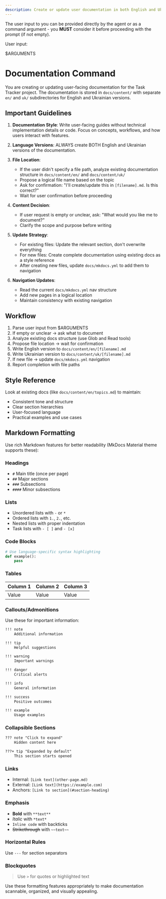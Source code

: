```yaml
---
description: Create or update user documentation in both English and Ukrainian.
---
```


The user input to you can be provided directly by the agent or as a command argument - you **MUST** consider it before proceeding with the prompt (if not empty).

User input:

$ARGUMENTS

# Documentation Command

You are creating or updating user-facing documentation for the Task Tracker project. The documentation is stored in `docs/content/` with separate `en/` and `uk/` subdirectories for English and Ukrainian versions.

## Important Guidelines

1. **Documentation Style**: Write user-facing guides without technical implementation details or code. Focus on concepts, workflows, and how users interact with features.

2. **Language Versions**: ALWAYS create BOTH English and Ukrainian versions of the documentation.

3. **File Location**:
   - If the user didn't specify a file path, analyze existing documentation structure in `docs/content/en/` and `docs/content/uk/`
   - Propose a logical file name based on the topic
   - Ask for confirmation: "I'll create/update this in `[filename].md`. Is this correct?"
   - Wait for user confirmation before proceeding

4. **Content Decision**:
   - If user request is empty or unclear, ask: "What would you like me to document?"
   - Clarify the scope and purpose before writing

5. **Update Strategy**:
   - For existing files: Update the relevant section, don't overwrite everything
   - For new files: Create complete documentation using existing docs as a style reference
   - After creating new files, update `docs/mkdocs.yml` to add them to navigation

6. **Navigation Updates**:
   - Read the current `docs/mkdocs.yml` nav structure
   - Add new pages in a logical location
   - Maintain consistency with existing navigation

## Workflow

1. Parse user input from $ARGUMENTS
2. If empty or unclear → ask what to document
3. Analyze existing docs structure (use Glob and Read tools)
4. Propose file location → wait for confirmation
5. Write English version to `docs/content/en/[filename].md`
6. Write Ukrainian version to `docs/content/uk/[filename].md`
7. If new file → update `docs/mkdocs.yml` navigation
8. Report completion with file paths

## Style Reference

Look at existing docs (like `docs/content/en/topics.md`) to maintain:
- Consistent tone and structure
- Clear section hierarchies
- User-focused language
- Practical examples and use cases

## Markdown Formatting

Use rich Markdown features for better readability (MkDocs Material theme supports these):

### Headings
- `#` Main title (once per page)
- `##` Major sections
- `###` Subsections
- `####` Minor subsections

### Lists
- Unordered lists with `-` or `*`
- Ordered lists with `1.`, `2.`, etc.
- Nested lists with proper indentation
- Task lists with `- [ ]` and `- [x]`

### Code Blocks
```python
# Use language-specific syntax highlighting
def example():
    pass
```

### Tables
| Column 1 | Column 2 | Column 3 |
|----------|----------|----------|
| Value    | Value    | Value    |

### Callouts/Admonitions
Use these for important information:

```markdown
!!! note
    Additional information

!!! tip
    Helpful suggestions

!!! warning
    Important warnings

!!! danger
    Critical alerts

!!! info
    General information

!!! success
    Positive outcomes

!!! example
    Usage examples
```

### Collapsible Sections
```markdown
??? note "Click to expand"
    Hidden content here

???+ tip "Expanded by default"
    This section starts opened
```

### Links
- Internal: `[Link text](other-page.md)`
- External: `[Link text](https://example.com)`
- Anchors: `[Link to section](#section-heading)`

### Emphasis
- **Bold** with `**text**`
- *Italic* with `*text*`
- `Inline code` with backticks
- ~~Strikethrough~~ with `~~text~~`

### Horizontal Rules
Use `---` for section separators

### Blockquotes
> Use `>` for quotes or highlighted text

Use these formatting features appropriately to make documentation scannable, organized, and visually appealing.